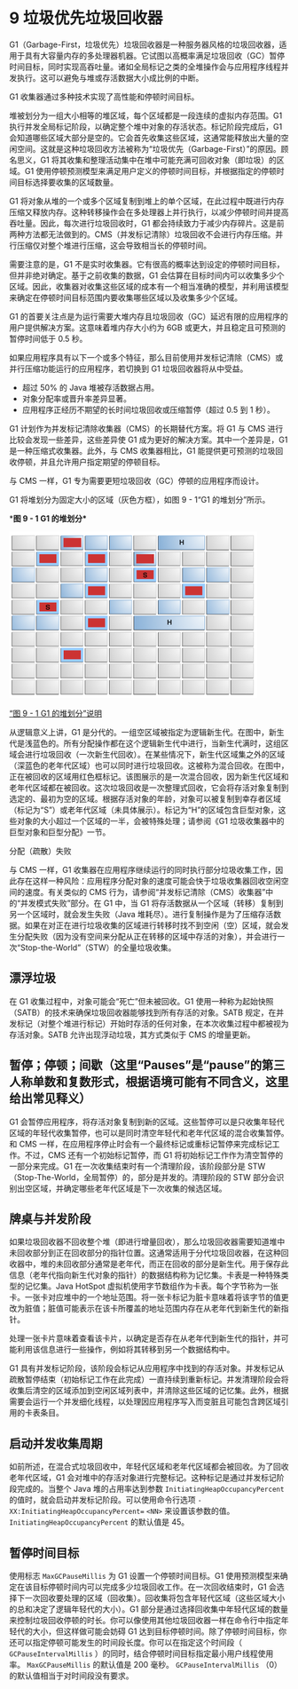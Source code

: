 # 9 垃圾优先垃圾回收器

G1（Garbage-First，垃圾优先）垃圾回收器是一种服务器风格的垃圾回收器，适用于具有大容量内存的多处理器机器。它试图以高概率满足垃圾回收（GC）暂停时间目标，同时实现高吞吐量。诸如全局标记之类的全堆操作会与应用程序线程并发执行。这可以避免与堆或存活数据大小成比例的中断。

G1 收集器通过多种技术实现了高性能和停顿时间目标。

堆被划分为一组大小相等的堆区域，每个区域都是一段连续的虚拟内存范围。G1 执行并发全局标记阶段，以确定整个堆中对象的存活状态。标记阶段完成后，G1 会知道哪些区域大部分是空的。它会首先收集这些区域，这通常能释放出大量的空闲空间。这就是这种垃圾回收方法被称为“垃圾优先（Garbage-First）”的原因。顾名思义，G1 将其收集和整理活动集中在堆中可能充满可回收对象（即垃圾）的区域。G1 使用停顿预测模型来满足用户定义的停顿时间目标，并根据指定的停顿时间目标选择要收集的区域数量。

G1 将对象从堆的一个或多个区域复制到堆上的单个区域，在此过程中既进行内存压缩又释放内存。这种转移操作会在多处理器上并行执行，以减少停顿时间并提高吞吐量。因此，每次进行垃圾回收时，G1 都会持续致力于减少内存碎片。这是前两种方法都无法做到的。CMS（并发标记清除）垃圾回收不会进行内存压缩。并行压缩仅对整个堆进行压缩，这会导致相当长的停顿时间。

需要注意的是，G1 不是实时收集器。它有很高的概率达到设定的停顿时间目标，但并非绝对确定。基于之前收集的数据，G1 会估算在目标时间内可以收集多少个区域。因此，收集器对收集这些区域的成本有一个相当准确的模型，并利用该模型来确定在停顿时间目标范围内要收集哪些区域以及收集多少个区域。

G1 的首要关注点是为运行需要大堆内存且垃圾回收（GC）延迟有限的应用程序的用户提供解决方案。这意味着堆内存大小约为 6GB 或更大，并且稳定且可预测的暂停时间低于 0.5 秒。

如果应用程序具有以下一个或多个特征，那么目前使用并发标记清除（CMS）或并行压缩功能运行的应用程序，若切换到 G1 垃圾回收器将从中受益。

- 超过 50% 的 Java 堆被存活数据占用。
- 对象分配率或晋升率差异显著。
- 应用程序正经历不期望的长时间垃圾回收或压缩暂停（超过 0.5 到 1 秒）。

G1 计划作为并发标记清除收集器（CMS）的长期替代方案。将 G1 与 CMS 进行比较会发现一些差异，这些差异使 G1 成为更好的解决方案。其中一个差异是，G1 是一种压缩式收集器。此外，与 CMS 收集器相比，G1 能提供更可预测的垃圾回收停顿，并且允许用户指定期望的停顿目标。

与 CMS 一样，G1 专为需要更短垃圾回收（GC）停顿的应用程序而设计。

G1 将堆划分为固定大小的区域（灰色方框），如图 9 - 1“G1 的堆划分”所示。

***图 9 - 1 G1 的堆划分\***

![Description of Figure 9-1 follows](./assets/README/jsgct_dt_004_grbg_frst_hp.png)

[“图 9 - 1 G1 的堆划分”说明](https://docs.oracle.com/javase/8/docs/technotes/guides/vm/gctuning/img_text/jsgct_dt_004_grbg_frst_hp.html)



从逻辑意义上讲，G1 是分代的。一组空区域被指定为逻辑新生代。在图中，新生代是浅蓝色的。所有分配操作都在这个逻辑新生代中进行，当新生代满时，这组区域会进行垃圾回收（一次新生代回收）。在某些情况下，新生代区域集之外的区域（深蓝色的老年代区域）也可以同时进行垃圾回收。这被称为混合回收。在图中，正在被回收的区域用红色框标记。该图展示的是一次混合回收，因为新生代区域和老年代区域都在被回收。这次垃圾回收是一次整理式回收，它会将存活对象复制到选定的、最初为空的区域。根据存活对象的年龄，对象可以被复制到幸存者区域（标记为“S”）或老年代区域（未具体展示）。标记为“H”的区域包含巨型对象，这些对象的大小超过一个区域的一半，会被特殊处理；请参阅《G1 垃圾收集器中的巨型对象和巨型分配》一节。



分配（疏散）失败

与 CMS 一样，G1 收集器在应用程序继续运行的同时执行部分垃圾收集工作，因此存在这样一种风险：应用程序分配对象的速度可能会快于垃圾收集器回收空闲空间的速度。有关类似的 CMS 行为，请参阅“并发标记清除（CMS）收集器”中的“并发模式失败”部分。在 G1 中，当 G1 将存活数据从一个区域（转移）复制到另一个区域时，就会发生失败（Java 堆耗尽）。进行复制操作是为了压缩存活数据。如果在对正在进行垃圾收集的区域进行转移时找不到空闲（空）区域，就会发生分配失败（因为没有空间来分配从正在转移的区域中存活的对象），并会进行一次“Stop-the-World”（STW）的全量垃圾收集。

## 漂浮垃圾

在 G1 收集过程中，对象可能会“死亡”但未被回收。G1 使用一种称为起始快照（SATB）的技术来确保垃圾回收器能够找到所有存活的对象。SATB 规定，在并发标记（对整个堆进行标记）开始时存活的任何对象，在本次收集过程中都被视为存活对象。SATB 允许出现浮动垃圾，其方式类似于 CMS 的增量更新。



## 暂停；停顿；间歇（这里“Pauses”是“pause”的第三人称单数和复数形式，根据语境可能有不同含义，这里给出常见释义）

G1 会暂停应用程序，将存活对象复制到新的区域。这些暂停可以是只收集年轻代区域的年轻代收集暂停，也可以是同时清空年轻代和老年代区域的混合收集暂停。和 CMS 一样，在应用程序停止时会有一个最终标记或重标记暂停来完成标记工作。不过，CMS 还有一个初始标记暂停，而 G1 将初始标记工作作为清空暂停的一部分来完成。G1 在一次收集结束时有一个清理阶段，该阶段部分是 STW（Stop-The-World，全局暂停）的，部分是并发的。清理阶段的 STW 部分会识别出空区域，并确定哪些老年代区域是下一次收集的候选区域。



## 牌桌与并发阶段

如果垃圾回收器不回收整个堆（即进行增量回收），那么垃圾回收器需要知道堆中未回收部分到正在回收部分的指针位置。这通常适用于分代垃圾回收器，在这种回收器中，堆的未回收部分通常是老年代，而正在回收的部分是新生代。用于保存此信息（老年代指向新生代对象的指针）的数据结构称为记忆集。卡表是一种特殊类型的记忆集。Java HotSpot 虚拟机使用字节数组作为卡表。每个字节称为一张卡。一张卡对应堆中的一个地址范围。将一张卡标记为脏卡意味着将该字节的值更改为脏值；脏值可能表示在该卡所覆盖的地址范围内存在从老年代到新生代的新指针。

处理一张卡片意味着查看该卡片，以确定是否存在从老年代到新生代的指针，并可能利用该信息进行一些操作，例如将其转移到另一个数据结构中。

G1 具有并发标记阶段，该阶段会标记从应用程序中找到的存活对象。并发标记从疏散暂停结束（初始标记工作在此完成）一直持续到重新标记。并发清理阶段会将收集后清空的区域添加到空闲区域列表中，并清除这些区域的记忆集。此外，根据需要会运行一个并发细化线程，以处理因应用程序写入而变脏且可能包含跨区域引用的卡表条目。





## 启动并发收集周期

如前所述，在混合式垃圾回收中，年轻代区域和老年代区域都会被回收。为了回收老年代区域，G1 会对堆中的存活对象进行完整标记。这种标记是通过并发标记阶段完成的。当整个 Java 堆的占用率达到参数 `InitiatingHeapOccupancyPercent` 的值时，就会启动并发标记阶段。可以使用命令行选项 `-XX:InitiatingHeapOccupancyPercent=` `<NN>` 来设置该参数的值。 `InitiatingHeapOccupancyPercent` 的默认值是 45。



## 暂停时间目标

使用标志 `MaxGCPauseMillis` 为 G1 设置一个停顿时间目标。G1 使用预测模型来确定在该目标停顿时间内可以完成多少垃圾回收工作。在一次回收结束时，G1 会选择下一次回收要处理的区域（回收集）。回收集将包含年轻代区域（这些区域大小的总和决定了逻辑年轻代的大小）。G1 部分是通过选择回收集中年轻代区域的数量来控制垃圾回收停顿的时长。你可以像使用其他垃圾回收器一样在命令行中指定年轻代的大小，但这样做可能会妨碍 G1 达到目标停顿时间。除了停顿时间目标，你还可以指定停顿可能发生的时间段长度。你可以在指定这个时间段（ `GCPauseIntervalMillis` ）的同时，结合停顿时间目标指定最小用户线程使用率。 `MaxGCPauseMillis` 的默认值是 200 毫秒。 `GCPauseIntervalMillis` （0）的默认值相当于对时间段没有要求。